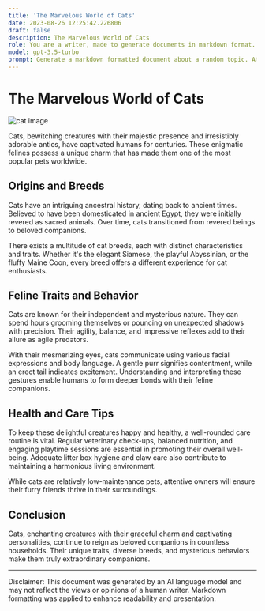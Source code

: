 ```yaml
---
title: 'The Marvelous World of Cats'
date: 2023-08-26 12:25:42.226806
draft: false
description: The Marvelous World of Cats
role: You are a writer, made to generate documents in markdown format. It is very important that all of the documents you generate are in valid markdown format.
model: gpt-3.5-turbo
prompt: Generate a markdown formatted document about a random topic. At the bottom, include a disclaimer explaining that the document was generated by you. The first line of the document should be the title. Make sure that the entire document is in proper markdown format, using a mix of various tags to make the document visually appealing.
---
```


# The Marvelous World of Cats

![cat image](https://cdn.pixabay.com/photo/2017/02/20/18/03/cat-2083492_1280.jpg)

Cats, bewitching creatures with their majestic presence and irresistibly adorable antics, have captivated humans for centuries. These enigmatic felines possess a unique charm that has made them one of the most popular pets worldwide.

## Origins and Breeds

Cats have an intriguing ancestral history, dating back to ancient times. Believed to have been domesticated in ancient Egypt, they were initially revered as sacred animals. Over time, cats transitioned from revered beings to beloved companions.

There exists a multitude of cat breeds, each with distinct characteristics and traits. Whether it's the elegant Siamese, the playful Abyssinian, or the fluffy Maine Coon, every breed offers a different experience for cat enthusiasts.

## Feline Traits and Behavior

Cats are known for their independent and mysterious nature. They can spend hours grooming themselves or pouncing on unexpected shadows with precision. Their agility, balance, and impressive reflexes add to their allure as agile predators.

With their mesmerizing eyes, cats communicate using various facial expressions and body language. A gentle purr signifies contentment, while an erect tail indicates excitement. Understanding and interpreting these gestures enable humans to form deeper bonds with their feline companions.

## Health and Care Tips

To keep these delightful creatures happy and healthy, a well-rounded care routine is vital. Regular veterinary check-ups, balanced nutrition, and engaging playtime sessions are essential in promoting their overall well-being. Adequate litter box hygiene and claw care also contribute to maintaining a harmonious living environment.

While cats are relatively low-maintenance pets, attentive owners will ensure their furry friends thrive in their surroundings.

## Conclusion

Cats, enchanting creatures with their graceful charm and captivating personalities, continue to reign as beloved companions in countless households. Their unique traits, diverse breeds, and mysterious behaviors make them truly extraordinary companions.

---

Disclaimer: This document was generated by an AI language model and may not reflect the views or opinions of a human writer. Markdown formatting was applied to enhance readability and presentation.